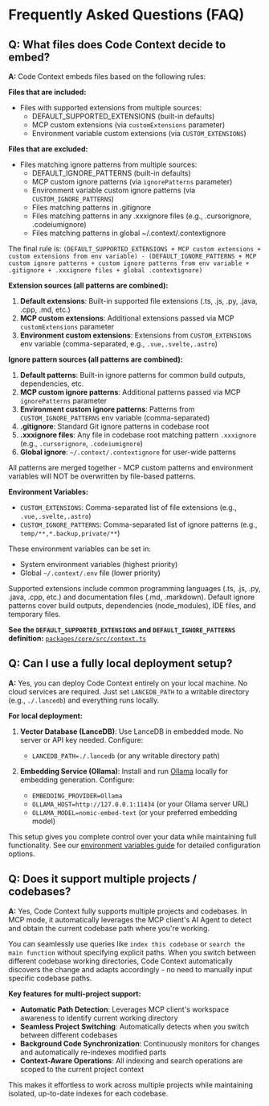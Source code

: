 # Frequently Asked Questions (FAQ)

## Q: What files does Code Context decide to embed?

**A:** Code Context embeds files based on the following rules:

**Files that are included:**
- Files with supported extensions from multiple sources:
  - DEFAULT_SUPPORTED_EXTENSIONS (built-in defaults)
  - MCP custom extensions (via `customExtensions` parameter)
  - Environment variable custom extensions (via `CUSTOM_EXTENSIONS`)

**Files that are excluded:**
- Files matching ignore patterns from multiple sources:
  - DEFAULT_IGNORE_PATTERNS (built-in defaults)
  - MCP custom ignore patterns (via `ignorePatterns` parameter)
  - Environment variable custom ignore patterns (via `CUSTOM_IGNORE_PATTERNS`)
  - Files matching patterns in .gitignore
  - Files matching patterns in any .xxxignore files (e.g., .cursorignore, .codeiumignore)
  - Files matching patterns in global ~/.context/.contextignore

The final rule is: `(DEFAULT_SUPPORTED_EXTENSIONS + MCP custom extensions + custom extensions from env variable) - (DEFAULT_IGNORE_PATTERNS + MCP custom ignore patterns + custom ignore patterns from env variable + .gitignore + .xxxignore files + global .contextignore)`

**Extension sources (all patterns are combined):**
1. **Default extensions**: Built-in supported file extensions (.ts, .js, .py, .java, .cpp, .md, etc.)
2. **MCP custom extensions**: Additional extensions passed via MCP `customExtensions` parameter
3. **Environment custom extensions**: Extensions from `CUSTOM_EXTENSIONS` env variable (comma-separated, e.g., `.vue,.svelte,.astro`)

**Ignore pattern sources (all patterns are combined):**
1. **Default patterns**: Built-in ignore patterns for common build outputs, dependencies, etc.
2. **MCP custom ignore patterns**: Additional patterns passed via MCP `ignorePatterns` parameter
3. **Environment custom ignore patterns**: Patterns from `CUSTOM_IGNORE_PATTERNS` env variable (comma-separated)
4. **.gitignore**: Standard Git ignore patterns in codebase root
5. **.xxxignore files**: Any file in codebase root matching pattern `.xxxignore` (e.g., `.cursorignore`, `.codeiumignore`)
6. **Global ignore**: `~/.context/.contextignore` for user-wide patterns

All patterns are merged together - MCP custom patterns and environment variables will NOT be overwritten by file-based patterns.

**Environment Variables:**
- `CUSTOM_EXTENSIONS`: Comma-separated list of file extensions (e.g., `.vue,.svelte,.astro`)
- `CUSTOM_IGNORE_PATTERNS`: Comma-separated list of ignore patterns (e.g., `temp/**,*.backup,private/**`)

These environment variables can be set in:
- System environment variables (highest priority)
- Global `~/.context/.env` file (lower priority)

Supported extensions include common programming languages (.ts, .js, .py, .java, .cpp, etc.) and documentation files (.md, .markdown). Default ignore patterns cover build outputs, dependencies (node_modules), IDE files, and temporary files.

**See the `DEFAULT_SUPPORTED_EXTENSIONS` and `DEFAULT_IGNORE_PATTERNS` definition:** [`packages/core/src/context.ts`](../../packages/core/src/context.ts)

## Q: Can I use a fully local deployment setup?

**A:** Yes, you can deploy Code Context entirely on your local machine. No cloud services are required. Just set `LANCEDB_PATH` to a writable directory (e.g., `./.lancedb`) and everything runs locally.

**For local deployment:**

1. **Vector Database (LanceDB)**: Use LanceDB in embedded mode. No server or API key needed. Configure:
   - `LANCEDB_PATH=./.lancedb` (or any writable directory path)

2. **Embedding Service (Ollama)**: Install and run [Ollama](https://ollama.com/) locally for embedding generation. Configure:
   - `EMBEDDING_PROVIDER=Ollama`
   - `OLLAMA_HOST=http://127.0.0.1:11434` (or your Ollama server URL)
   - `OLLAMA_MODEL=nomic-embed-text` (or your preferred embedding model)

This setup gives you complete control over your data while maintaining full functionality. See our [environment variables guide](../getting-started/environment-variables.md) for detailed configuration options.

## Q: Does it support multiple projects / codebases?

**A:** Yes, Code Context fully supports multiple projects and codebases. In MCP mode, it automatically leverages the MCP client's AI Agent to detect and obtain the current codebase path where you're working.

You can seamlessly use queries like `index this codebase` or `search the main function` without specifying explicit paths. When you switch between different codebase working directories, Code Context automatically discovers the change and adapts accordingly - no need to manually input specific codebase paths.

**Key features for multi-project support:**
- **Automatic Path Detection**: Leverages MCP client's workspace awareness to identify current working directory
- **Seamless Project Switching**: Automatically detects when you switch between different codebases
- **Background Code Synchronization**: Continuously monitors for changes and automatically re-indexes modified parts
- **Context-Aware Operations**: All indexing and search operations are scoped to the current project context

This makes it effortless to work across multiple projects while maintaining isolated, up-to-date indexes for each codebase.

